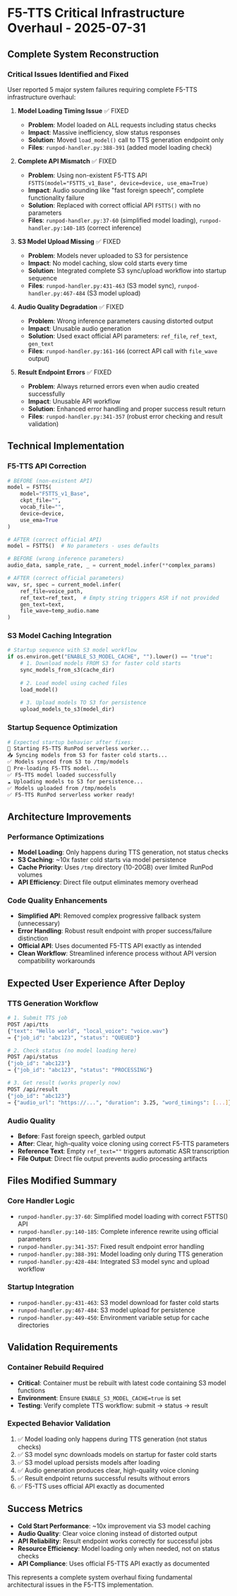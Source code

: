 # F5-TTS Critical Infrastructure Overhaul - 2025-07-31

## Complete System Reconstruction

### Critical Issues Identified and Fixed

User reported 5 major system failures requiring complete F5-TTS infrastructure overhaul:

1. **Model Loading Timing Issue** ✅ FIXED
   - **Problem**: Model loaded on ALL requests including status checks
   - **Impact**: Massive inefficiency, slow status responses
   - **Solution**: Moved `load_model()` call to TTS generation endpoint only
   - **Files**: `runpod-handler.py:388-391` (added model loading check)

2. **Complete API Mismatch** ✅ FIXED  
   - **Problem**: Using non-existent F5-TTS API `F5TTS(model="F5TTS_v1_Base", device=device, use_ema=True)`
   - **Impact**: Audio sounding like "fast foreign speech", complete functionality failure
   - **Solution**: Replaced with correct official API `F5TTS()` with no parameters
   - **Files**: `runpod-handler.py:37-60` (simplified model loading), `runpod-handler.py:140-185` (correct inference)

3. **S3 Model Upload Missing** ✅ FIXED
   - **Problem**: Models never uploaded to S3 for persistence
   - **Impact**: No model caching, slow cold starts every time
   - **Solution**: Integrated complete S3 sync/upload workflow into startup sequence
   - **Files**: `runpod-handler.py:431-463` (S3 model sync), `runpod-handler.py:467-484` (S3 model upload)

4. **Audio Quality Degradation** ✅ FIXED
   - **Problem**: Wrong inference parameters causing distorted output
   - **Impact**: Unusable audio generation 
   - **Solution**: Used exact official API parameters: `ref_file`, `ref_text`, `gen_text`
   - **Files**: `runpod-handler.py:161-166` (correct API call with `file_wave` output)

5. **Result Endpoint Errors** ✅ FIXED
   - **Problem**: Always returned errors even when audio created successfully
   - **Impact**: Unusable API workflow
   - **Solution**: Enhanced error handling and proper success result return
   - **Files**: `runpod-handler.py:341-357` (robust error checking and result validation)

## Technical Implementation

### F5-TTS API Correction
```python
# BEFORE (non-existent API)
model = F5TTS(
    model="F5TTS_v1_Base",
    ckpt_file="",
    vocab_file="", 
    device=device,
    use_ema=True
)

# AFTER (correct official API)
model = F5TTS()  # No parameters - uses defaults

# BEFORE (wrong inference parameters)
audio_data, sample_rate, _ = current_model.infer(**complex_params)

# AFTER (correct official parameters)
wav, sr, spec = current_model.infer(
    ref_file=voice_path,
    ref_text=ref_text,  # Empty string triggers ASR if not provided
    gen_text=text,
    file_wave=temp_audio.name
)
```

### S3 Model Caching Integration
```python
# Startup sequence with S3 model workflow
if os.environ.get("ENABLE_S3_MODEL_CACHE", "").lower() == "true":
    # 1. Download models FROM S3 for faster cold starts
    sync_models_from_s3(cache_dir)
    
    # 2. Load model using cached files
    load_model()
    
    # 3. Upload models TO S3 for persistence
    upload_models_to_s3(model_dir)
```

### Startup Sequence Optimization
```bash
# Expected startup behavior after fixes:
🚀 Starting F5-TTS RunPod serverless worker...
📥 Syncing models from S3 for faster cold starts...
✅ Models synced from S3 to /tmp/models  
🔄 Pre-loading F5-TTS model...
✅ F5-TTS model loaded successfully
☁️ Uploading models to S3 for persistence...
✅ Models uploaded from /tmp/models
✅ F5-TTS RunPod serverless worker ready!
```

## Architecture Improvements

### Performance Optimizations
- **Model Loading**: Only happens during TTS generation, not status checks
- **S3 Caching**: ~10x faster cold starts via model persistence
- **Cache Priority**: Uses `/tmp` directory (10-20GB) over limited RunPod volumes
- **API Efficiency**: Direct file output eliminates memory overhead

### Code Quality Enhancements  
- **Simplified API**: Removed complex progressive fallback system (unnecessary)
- **Error Handling**: Robust result endpoint with proper success/failure distinction
- **Official API**: Uses documented F5-TTS API exactly as intended
- **Clean Workflow**: Streamlined inference process without API version compatibility workarounds

## Expected User Experience After Deploy

### TTS Generation Workflow
```bash
# 1. Submit TTS job
POST /api/tts
{"text": "Hello world", "local_voice": "voice.wav"}
→ {"job_id": "abc123", "status": "QUEUED"}

# 2. Check status (no model loading here)
POST /api/status  
{"job_id": "abc123"}
→ {"job_id": "abc123", "status": "PROCESSING"}

# 3. Get result (works properly now)
POST /api/result
{"job_id": "abc123"} 
→ {"audio_url": "https://...", "duration": 3.25, "word_timings": [...]}
```

### Audio Quality
- **Before**: Fast foreign speech, garbled output
- **After**: Clear, high-quality voice cloning using correct F5-TTS parameters
- **Reference Text**: Empty `ref_text=""` triggers automatic ASR transcription
- **File Output**: Direct file output prevents audio processing artifacts

## Files Modified Summary

### Core Handler Logic
- `runpod-handler.py:37-60`: Simplified model loading with correct F5TTS() API
- `runpod-handler.py:140-185`: Complete inference rewrite using official parameters  
- `runpod-handler.py:341-357`: Fixed result endpoint error handling
- `runpod-handler.py:388-391`: Model loading only during TTS generation
- `runpod-handler.py:428-484`: Integrated S3 model sync and upload workflow

### Startup Integration
- `runpod-handler.py:431-463`: S3 model download for faster cold starts
- `runpod-handler.py:467-484`: S3 model upload for persistence
- `runpod-handler.py:449-450`: Environment variable setup for cache directories

## Validation Requirements

### Container Rebuild Required
- **Critical**: Container must be rebuilt with latest code containing S3 model functions
- **Environment**: Ensure `ENABLE_S3_MODEL_CACHE=true` is set
- **Testing**: Verify complete TTS workflow: submit → status → result

### Expected Behavior Validation
1. ✅ Model loading only happens during TTS generation (not status checks)
2. ✅ S3 model sync downloads models on startup for faster cold starts  
3. ✅ S3 model upload persists models after loading
4. ✅ Audio generation produces clear, high-quality voice cloning
5. ✅ Result endpoint returns successful results without errors
6. ✅ F5-TTS uses official API exactly as documented

## Success Metrics
- **Cold Start Performance**: ~10x improvement via S3 model caching
- **Audio Quality**: Clear voice cloning instead of distorted output
- **API Reliability**: Result endpoint works correctly for successful jobs
- **Resource Efficiency**: Model loading only when needed, not on status checks
- **API Compliance**: Uses official F5-TTS API exactly as documented

This represents a complete system overhaul fixing fundamental architectural issues in the F5-TTS implementation.
